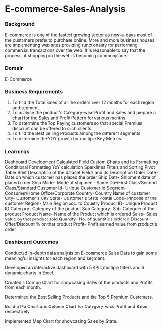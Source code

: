 # E-commerce-Sales-Analysis

### Background

E-commerce is one of the fastest growing sector as now-a-days most of the customers prefer to purchase online. More and more business houses are implementing web sites providing functionality for performing commercial transactions over the web. It is reasonable to say that the process of shopping on the web is becoming commonplace.

### Domain

E-Commerce

### Business Requirements

1. To find the Total Sales of all the orders over 12 months for each region and segment.
2. To analyse the product's Category-wise Profit and Sales and prepare a chart for the Sales and Profit Pattern for various months.
3. To determine the Top Paying customers so that special Premium discount can be offered to such clients.
4. To find the Best Selling Products among the different segments
5. To determine the YOY growth for multiple Key Metrics.
   
### Learnings

Dashboard Development
Calculated Field
Custom Charts and its Formatting
Conditional Formatting
YoY calculation
Sparklines
Filters and Sorting
Pivot Table
Brief Description of the dataset
Fields and its Description
Order Date- Date on which customer has placed the order
Ship Date- Shipment date of placed order
Ship Mode- Mode of shipment- Same Day/First Class/Second Class/Standard
Customer Id- Unique Customer Id
Segment- Consumer/Home Office/Corporate
Country- Country Name of customer
City- Customer's City
State- Customer's State
Postal Code- Pincode of the customer
Region- Main Region acc. to Country
Product ID- Unique Product ID
Category- Category of the product
Sub Category- Sub-Category of the product
Product Name- Name of the Product which is ordered
Sales- Sales value by that product sold
Quantity- No. of quantities ordered
Discount- Offer/Discount % on that product
Profit- Profit earned value from product's order

### Dashboard Outcomes

Conducted in-depth data analysis on E-commerce Sales Data to gain some meaningful insights for each region and segment.

Developed an interactive dashboard with 5 KPIs,multiple filters and 6 dynamic charts in Excel.

Created a Combo Chart for showcasing Sales of the products and Profits from each month.

Determined the Best Selling Products and the Top 5 Premium Customers.

Build a Pie Chart and Column Chart for Category-wise Profit and Sales respectively.

Implemented Map Chart for showcasing Sales by State.
